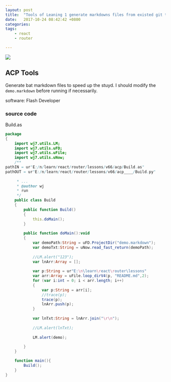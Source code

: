 ```yaml
---
layout: post
title:  "Tools of Leaning 1 generate markdowns files from existed git toturials"
date:   2017-10-24 08:42:42 +0800
categories:  
tags: 
    - react
    - router

---
```



![](https://i.imgur.com/VQVi095.png)
## ACP Tools ##
Generate bat markdown files to speed up the stuyd. I should modify the `demo.markdown` before running if necessarily. 

software: Flash Developer 
### source code ###
Build.as 
```actionscript
package  
{
	import wj7.utils.LM;
	import wj7.utils.uFD;
	import wj7.utils.uFile;
	import wj7.utils.uNow;
	/**
pathIN = ur"E:/n/learn/react/router/lessons/v66/acp/Build.as"
pathOUT = ur"E:/n/learn/react/router/lessons/v66/acp____/Build.py"
	
	 * ...
	 * @author wj
	 * run
	 */
	public class Build 
	{ 
		public function Build() 
		{
			this.doMain();
		} 
		
		public function doMain():void 
		{
			var demoPath:String = uFD.ProjectDir("demo.markdown");
			var demoTxt:String = uNow.read_fast_return(demoPath);
			
			//LM.alert("123");
			var lnArr:Array = [];
			
			var p:String = ur"E:\n\learn\react\router\lessons"
			var arr:Array = uFile.loop_dirV4(p, "README.md",2);
			for (var i:int = 0; i < arr.length; i++) 
			{
				var p:String = arr[i];  
				//trace(p);
				trace(p);
				lnArr.push(p);
			}
			
			var lnTxt:String = lnArr.join("\r\n");   
			
			//LM.alert(lnTxt);     
			
			LM.alert(demo);
			 
		} 
	}

	function main(){		
		Build();
	}
}
```


